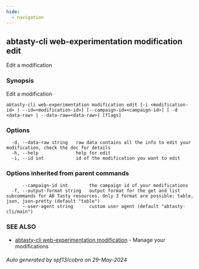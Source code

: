 ```yaml
---
hide:
  - navigation
---
```

## abtasty-cli web-experimentation modification edit

Edit a modification

### Synopsis

Edit a modification

```
abtasty-cli web-experimentation modification edit [-i <modification-id> | --id=<modification-id>] [--campaign-id=<campaign-id>] [ -d <data-raw> | --data-raw=<data-raw>] [flags]
```

### Options

```
  -d, --data-raw string   raw data contains all the info to edit your modification, check the doc for details
  -h, --help              help for edit
  -i, --id int            id of the modification you want to edit
```

### Options inherited from parent commands

```
      --campaign-id int        the campaign id of your modifications
  -f, --output-format string   output format for the get and list subcommands for AB Tasty resources. Only 3 format are possible: table, json, json-pretty (default "table")
      --user-agent string      custom user agent (default "abtasty-cli/main")
```

### SEE ALSO

* [abtasty-cli web-experimentation modification](abtasty-cli_web-experimentation_modification.md)	 - Manage your modifications

###### Auto generated by spf13/cobra on 29-May-2024

